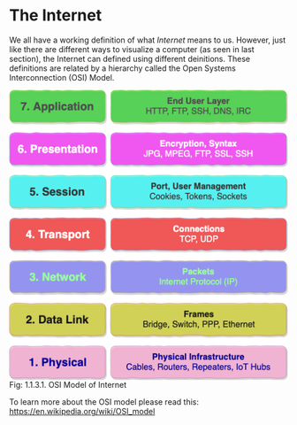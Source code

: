 # The Internet

We all have a working definition of what
<i>Internet</i> means to us. However, just like there are different ways to
visualize a computer (as seen in last section), the Internet can
defined using different deinitions. These definitions are related by a
hierarchy called the Open Systems Interconnection (OSI) Model. 


 <img style="display:block;margin:auto" src='../../imgs/iNet.png'>  
 <figcaption> Fig: 1.1.3.1. OSI Model of Internet</figcaption>        


To learn more about the OSI model please read this:
<https://en.wikipedia.org/wiki/OSI_model>
